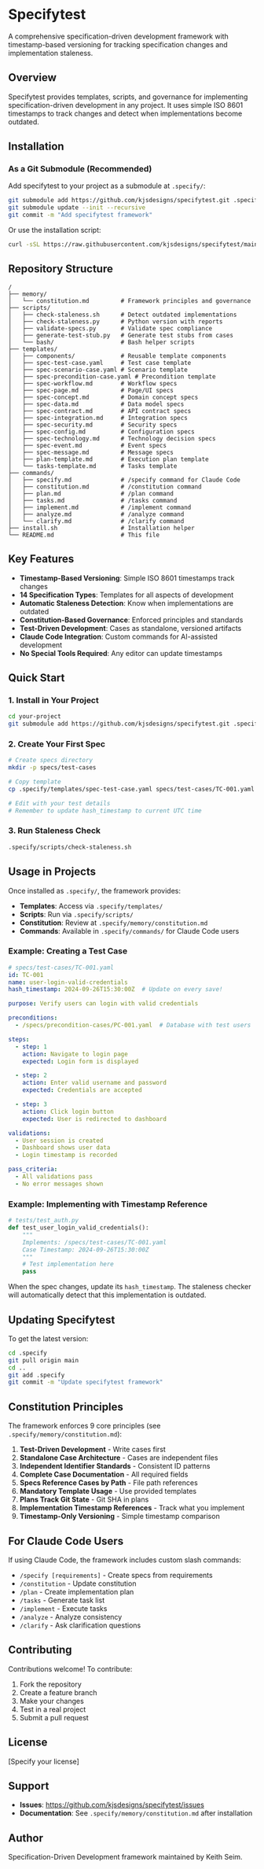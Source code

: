 # Specifytest

A comprehensive specification-driven development framework with timestamp-based versioning for tracking specification changes and implementation staleness.

## Overview

Specifytest provides templates, scripts, and governance for implementing specification-driven development in any project. It uses simple ISO 8601 timestamps to track changes and detect when implementations become outdated.

## Installation

### As a Git Submodule (Recommended)

Add specifytest to your project as a submodule at `.specify/`:

```bash
git submodule add https://github.com/kjsdesigns/specifytest.git .specify
git submodule update --init --recursive
git commit -m "Add specifytest framework"
```

Or use the installation script:

```bash
curl -sSL https://raw.githubusercontent.com/kjsdesigns/specifytest/main/install.sh | bash
```

## Repository Structure

```
/
├── memory/
│   └── constitution.md         # Framework principles and governance
├── scripts/
│   ├── check-staleness.sh      # Detect outdated implementations
│   ├── check-staleness.py      # Python version with reports
│   ├── validate-specs.py       # Validate spec compliance
│   ├── generate-test-stub.py   # Generate test stubs from cases
│   └── bash/                   # Bash helper scripts
├── templates/
│   ├── components/             # Reusable template components
│   ├── spec-test-case.yaml     # Test case template
│   ├── spec-scenario-case.yaml # Scenario template
│   ├── spec-precondition-case.yaml # Precondition template
│   ├── spec-workflow.md        # Workflow specs
│   ├── spec-page.md            # Page/UI specs
│   ├── spec-concept.md         # Domain concept specs
│   ├── spec-data.md            # Data model specs
│   ├── spec-contract.md        # API contract specs
│   ├── spec-integration.md     # Integration specs
│   ├── spec-security.md        # Security specs
│   ├── spec-config.md          # Configuration specs
│   ├── spec-technology.md      # Technology decision specs
│   ├── spec-event.md           # Event specs
│   ├── spec-message.md         # Message specs
│   ├── plan-template.md        # Execution plan template
│   └── tasks-template.md       # Tasks template
├── commands/
│   ├── specify.md              # /specify command for Claude Code
│   ├── constitution.md         # /constitution command
│   ├── plan.md                 # /plan command
│   ├── tasks.md                # /tasks command
│   ├── implement.md            # /implement command
│   ├── analyze.md              # /analyze command
│   └── clarify.md              # /clarify command
├── install.sh                  # Installation helper
└── README.md                   # This file
```

## Key Features

- **Timestamp-Based Versioning**: Simple ISO 8601 timestamps track changes
- **14 Specification Types**: Templates for all aspects of development
- **Automatic Staleness Detection**: Know when implementations are outdated
- **Constitution-Based Governance**: Enforced principles and standards
- **Test-Driven Development**: Cases as standalone, versioned artifacts
- **Claude Code Integration**: Custom commands for AI-assisted development
- **No Special Tools Required**: Any editor can update timestamps

## Quick Start

### 1. Install in Your Project

```bash
cd your-project
git submodule add https://github.com/kjsdesigns/specifytest.git .specify
```

### 2. Create Your First Spec

```bash
# Create specs directory
mkdir -p specs/test-cases

# Copy template
cp .specify/templates/spec-test-case.yaml specs/test-cases/TC-001.yaml

# Edit with your test details
# Remember to update hash_timestamp to current UTC time
```

### 3. Run Staleness Check

```bash
.specify/scripts/check-staleness.sh
```

## Usage in Projects

Once installed as `.specify/`, the framework provides:

- **Templates**: Access via `.specify/templates/`
- **Scripts**: Run via `.specify/scripts/`
- **Constitution**: Review at `.specify/memory/constitution.md`
- **Commands**: Available in `.specify/commands/` for Claude Code users

### Example: Creating a Test Case

```yaml
# specs/test-cases/TC-001.yaml
id: TC-001
name: user-login-valid-credentials
hash_timestamp: 2024-09-26T15:30:00Z  # Update on every save!

purpose: Verify users can login with valid credentials

preconditions:
  - /specs/precondition-cases/PC-001.yaml  # Database with test users

steps:
  - step: 1
    action: Navigate to login page
    expected: Login form is displayed

  - step: 2
    action: Enter valid username and password
    expected: Credentials are accepted

  - step: 3
    action: Click login button
    expected: User is redirected to dashboard

validations:
  - User session is created
  - Dashboard shows user data
  - Login timestamp is recorded

pass_criteria:
  - All validations pass
  - No error messages shown
```

### Example: Implementing with Timestamp Reference

```python
# tests/test_auth.py
def test_user_login_valid_credentials():
    """
    Implements: /specs/test-cases/TC-001.yaml
    Case Timestamp: 2024-09-26T15:30:00Z
    """
    # Test implementation here
    pass
```

When the spec changes, update its `hash_timestamp`. The staleness checker will automatically detect that this implementation is outdated.

## Updating Specifytest

To get the latest version:

```bash
cd .specify
git pull origin main
cd ..
git add .specify
git commit -m "Update specifytest framework"
```

## Constitution Principles

The framework enforces 9 core principles (see `.specify/memory/constitution.md`):

1. **Test-Driven Development** - Write cases first
2. **Standalone Case Architecture** - Cases are independent files
3. **Independent Identifier Standards** - Consistent ID patterns
4. **Complete Case Documentation** - All required fields
5. **Specs Reference Cases by Path** - File path references
6. **Mandatory Template Usage** - Use provided templates
7. **Plans Track Git State** - Git SHA in plans
8. **Implementation Timestamp References** - Track what you implement
9. **Timestamp-Only Versioning** - Simple timestamp comparison

## For Claude Code Users

If using Claude Code, the framework includes custom slash commands:

- `/specify [requirements]` - Create specs from requirements
- `/constitution` - Update constitution
- `/plan` - Create implementation plan
- `/tasks` - Generate task list
- `/implement` - Execute tasks
- `/analyze` - Analyze consistency
- `/clarify` - Ask clarification questions

## Contributing

Contributions welcome! To contribute:

1. Fork the repository
2. Create a feature branch
3. Make your changes
4. Test in a real project
5. Submit a pull request

## License

[Specify your license]

## Support

- **Issues**: https://github.com/kjsdesigns/specifytest/issues
- **Documentation**: See `.specify/memory/constitution.md` after installation

## Author

Specification-Driven Development framework maintained by Keith Seim.
